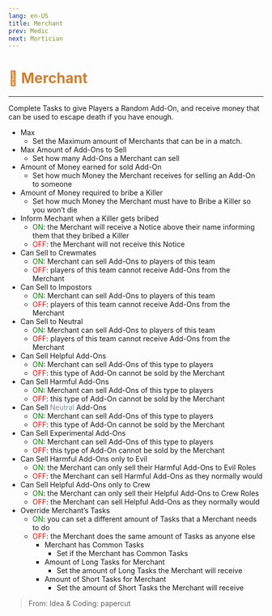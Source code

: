 ```yaml
---
lang: en-US
title: Merchant
prev: Medic
next: Mortician
---
```


# <font color="#d27d2d">🛒 <b>Merchant</b></font> <Badge text="Support" type="tip" vertical="middle"/>
---

Complete Tasks to give Players a Random Add-On, and receive money that can be used to escape death if you have enough. 
* Max
  * Set the Maximum amount of Merchants that can be in a match.
* Max Amount of Add-Ons to Sell
  * Set how many Add-Ons a Merchant can sell
* Amount of Money earned for sold Add-On
  * Set how much Money the Merchant receives for selling an Add-On to someone
* Amount of Money required to bribe a Killer
  * Set how much Money the Merchant must have to Bribe a Killer so you won’t die
* Inform Mechant when a Killer gets bribed
  * <font color=green>ON</font>: the Merchant will receive a Notice above their name informing them that they bribed a Killer
  * <font color=red>OFF</font>: the Merchant will not receive this Notice
* Can Sell to Crewmates
  * <font color=green>ON</font>: Merchant can sell Add-Ons to players of this team
  * <font color=red>OFF</font>: players of this team cannot receive Add-Ons from the Merchant
* Can Sell to Impostors
  * <font color=green>ON</font>: Merchant can sell Add-Ons to players of this team
  * <font color=red>OFF</font>: players of this team cannot receive Add-Ons from the Merchant
* Can Sell to Neutral
  * <font color=green>ON</font>: Merchant can sell Add-Ons to players of this team
  * <font color=red>OFF</font>: players of this team cannot receive Add-Ons from the Merchant
* Can Sell Helpful Add-Ons
  * <font color=green>ON</font>: Merchant can sell Add-Ons of this type to players
  * <font color=red>OFF</font>: this type of Add-On cannot be sold by the Merchant
* Can Sell Harmful Add-Ons
  * <font color=green>ON</font>: Merchant can sell Add-Ons of this type to players
  * <font color=red>OFF</font>: this type of Add-On cannot be sold by the Merchant
* Can Sell <font color=#7f8c8d>Neutral</font> Add-Ons
  * <font color=green>ON</font>: Merchant can sell Add-Ons of this type to players
  * <font color=red>OFF</font>: this type of Add-On cannot be sold by the Merchant
* Can Sell Experimental Add-Ons
  * <font color=green>ON</font>: Merchant can sell Add-Ons of this type to players
  * <font color=red>OFF</font>: this type of Add-On cannot be sold by the Merchant
* Can Sell Harmful Add-Ons only to Evil
  * <font color=green>ON</font>: the Merchant can only sell their Harmful Add-Ons to Evil Roles
  * <font color=red>OFF</font>: the Merchant can sell Harmful Add-Ons as they normally would
* Can Sell Helpful Add-Ons only to Crew
  * <font color=green>ON</font>: the Merchant can only sell their Helpful Add-Ons to Crew Roles
  * <font color=red>OFF</font>: the Merchant can sell Helpful Add-Ons as they normally would
* Override Merchant’s Tasks
  * <font color=green>ON</font>: you can set a different amount of Tasks that a Merchant needs to do
  * <font color=red>OFF</font>: the Merchant does the same amount of Tasks as anyone else
    * Merchant has Common Tasks
      * Set if the Merchant has Common Tasks
    * Amount of Long Tasks for Merchant
      * Set the amount of Long Tasks the Merchant will receive
    * Amount of Short Tasks for Merchant
      * Set the amount of Short Tasks the Merchant will receive

> From: Idea & Coding: papercut 